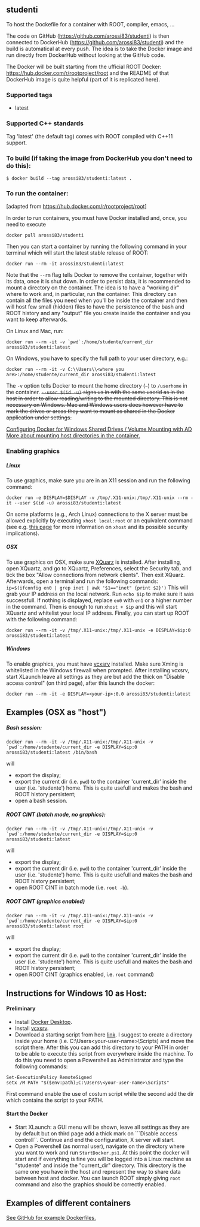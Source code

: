 ## studenti
To host the Dockefile for a container with ROOT, compiler, emacs, ...

The code on GitHub (https://github.com/arossi83/studenti) is then connected to DockerHub (https://github.com/arossi83/studenti) and the build is automatical at every push. The idea is to take the Docker image and run directly from DockerHub without looking at the GitHub code.

The Docker will be built starting from the ufficial ROOT Docker: https://hub.docker.com/r/rootproject/root and the README of that DockerHub image is quite helpful (part of it is replicated here).

### Supported tags
* latest

### Supported C++ standards
Tag 'latest' (the default tag) comes with ROOT compiled with C++11 support.

### To build (if taking the image from DockerHub you **don't need** to do this):
```
$ docker build --tag arossi83/studenti:latest .
```

### To run the container:
[adapted from https://hub.docker.com/r/rootproject/root]

In order to run containers, you must have Docker installed and, once, you need to execute
```
docker pull arossi83/studenti
```
Then you can start a container by running the following command in your terminal which will start the latest stable release of ROOT:
```
docker run --rm -it arossi83/studenti:latest
```
Note that the `--rm` flag tells Docker to remove the container, together with its data, once it is shut down. In order to persist data, it is recommended to mount a directory on the container. The idea is to have a "working dir" where to work and, in particular, run the container. This directory can contain all the files you need when you'll be inside the container and then will host few small (hidden) files to have the persistence of the bash and ROOT history and any "output" file you create inside the container and you want to keep afterwards.

On Linux and Mac, run:
```
docker run --rm -it -v `pwd`:/home/studente/current_dir arossi83/studenti:latest
```
On Windows, you have to specify the full path to your user directory, e.g.:
```
docker run --rm -it -v C:\\Users\\<where you are>:/home/studente/current_dir arossi83/studenti:latest
```
The `-v` option tells Docker to mount the home directory (`~`) to `/userhome` in the container. ~~`--user $(id -u)` signs us in with the same userid as in the host in order to allow reading/writing to the mounted directory. This is not necessary on Windows. Mac and Windows users does however have to mark the drives or areas they want to mount as shared in the Docker application under settings.~~

[Configuring Docker for Windows Shared Drives / Volume Mounting with AD](https://blogs.msdn.microsoft.com/stevelasker/2016/06/14/configuring-docker-for-windows-volumes/)
[More about mounting host directories in the container.](https://docs.docker.com/engine/tutorials/dockervolumes/#mount-a-host-directory-as-a-data-volume)

### Enabling graphics

##### Linux
To use graphics, make sure you are in an X11 session and run the following command:

```
docker run -e DISPLAY=$DISPLAY -v /tmp/.X11-unix:/tmp/.X11-unix --rm -it --user $(id -u) arossi83/studenti:latest
```

On some platforms (e.g., Arch Linux) connections to the X server must be allowed explicitly by executing `xhost local:root` or an equivalent command (see e.g. [this page](https://wiki.archlinux.org/index.php/Xhost) for more information on `xhost` and its possible security implications).

##### OSX
To use graphics on OSX, make sure [XQuarz](https://www.xquartz.org/) is installed. After installing, open XQuartz, and go to XQuartz, Preferences, select the Security tab, and tick the box "Allow connections from network clients". Then exit XQuarz. Afterwards, open a terminal and run the following commands: `ip=$(ifconfig en0 | grep inet | awk '$1=="inet" {print $2}')`
This will grab your IP address on the local network. Run `echo $ip` to make sure it was successfull. If nothing is displayed, replace `en0` with `en1` or a higher number in the command.
Then is enough to run `xhost + $ip` and this will start XQuartz and whitelist your local IP address. Finally, you can start up ROOT with the following command:
```
docker run --rm -it -v /tmp/.X11-unix:/tmp/.X11-unix -e DISPLAY=$ip:0 arossi83/studenti:latest
```

##### Windows
To enable graphics, you must have [vcxsrv](https://sourceforge.net/projects/vcxsrv/) installed. Make sure Xming is whitelisted in the Windows firewall when prompted. After installing vcxsrv, start XLaunch leave all settings as they are but add the thick on "Disable access control" (on third page), after this launch the docker:
```
docker run --rm -it -e DISPLAY=<your-ip>:0.0 arossi83/studenti:latest
```

## Examples (OSX as "host")
##### Bash session:
```
docker run --rm -it -v /tmp/.X11-unix:/tmp/.X11-unix -v `pwd`:/home/studente/current_dir -e DISPLAY=$ip:0 arossi83/studenti:latest /bin/bash
```
will
  - export the display;
  - export the current dir (i.e. `pwd`) to the container 'current_dir' inside the user (i.e. 'studente') home. This is quite usefull and makes the bash and ROOT history persistent;
  - open a bash session.
  
##### ROOT CINT (batch mode, no graphics):
```
docker run --rm -it -v /tmp/.X11-unix:/tmp/.X11-unix -v `pwd`:/home/studente/current_dir -e DISPLAY=$ip:0 arossi83/studenti:latest
```
will
  - export the display;
  - export the current dir (i.e. `pwd`) to the container 'current_dir' inside the user (i.e. 'studente') home. This is quite usefull and makes the bash and ROOT history persistent;
  - open ROOT CINT in batch mode (i.e. `root -b`).

##### ROOT CINT (graphics enabled)
```
docker run --rm -it -v /tmp/.X11-unix:/tmp/.X11-unix -v `pwd`:/home/studente/current_dir -e DISPLAY=$ip:0 arossi83/studenti:latest root
```
will
  - export the display;
  - export the current dir (i.e. `pwd`) to the container 'current_dir' inside the user (i.e. 'studente') home. This is quite usefull and makes the bash and ROOT history persistent;
  - open ROOT CINT (graphics enabled, i.e. `root` command)

## Instructions for Windows 10 as Host:
#### Preliminary
- Install [Docker Desktop](https://www.docker.com/products/docker-desktop).
- Install [vcxsrv](https://sourceforge.net/projects/vcxsrv/).
- Download a starting script from here [link](https://istnazfisnucl-my.sharepoint.com/:u:/g/personal/alrossi_infn_it/EZ5BR1_oqWtAuCzylXTr4lABmXrUPg9tO8nzagR5ZPQ4xA?e=Lecc5J). I suggest to create a directory inside your home (i.e. C:\Users\<your-user-name>\Scripts) and move the script there. After this you can add this directory to your PATH in order to be able to execute this script from everywhere inside the machine. To do this you need to open a Powershell as Administrator and type the following commands:
```
Set-ExecutionPolicy RemoteSigned
setx /M PATH "$($env:path);C:\Users\<your-user-name>\Scripts"
```
First command enable the use of costum script while the second add the dir which contains the script to your PATH.

#### Start the Docker
- Start XLaunch: a GUI menu will be shown, leave all settings as they are by default but on third page add a thick mark on ```Disable access controll``. Continue and end the configuration, X server will start.
- Open a Powershell (as normal user), navigate on the directory where you want to work and run ```StartDocker.ps1```. At this point the docker will start and if everything is fine you will be logged into a Linux machine as "studente" and inside the "current_dir" directory. This directory is the same one you have in the host and represent the way to share data between host and docker. You can launch ROOT simply giving ```root``` command and also the graphics should be correctly enabled.



## Examples of different containers
[See GitHub for example Dockerfiles.](https://github.com/root-project/docker-examples)
